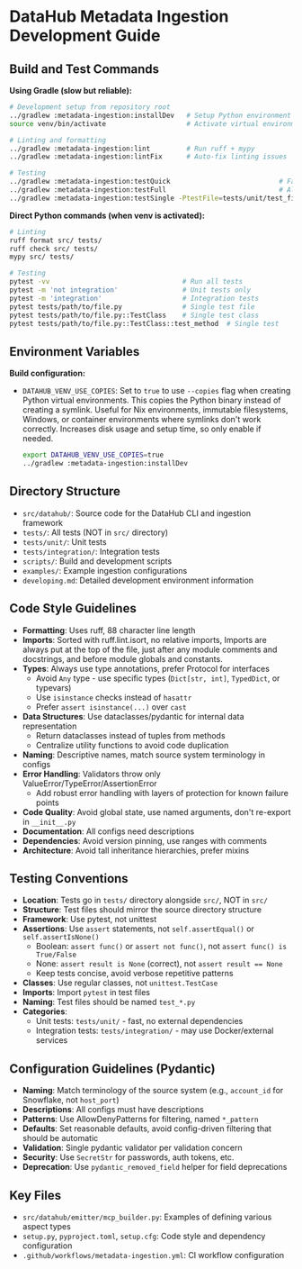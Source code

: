 # DataHub Metadata Ingestion Development Guide

## Build and Test Commands

**Using Gradle (slow but reliable):**

```bash
# Development setup from repository root
../gradlew :metadata-ingestion:installDev   # Setup Python environment
source venv/bin/activate                    # Activate virtual environment

# Linting and formatting
../gradlew :metadata-ingestion:lint         # Run ruff + mypy
../gradlew :metadata-ingestion:lintFix      # Auto-fix linting issues

# Testing
../gradlew :metadata-ingestion:testQuick                           # Fast unit tests
../gradlew :metadata-ingestion:testFull                            # All tests
../gradlew :metadata-ingestion:testSingle -PtestFile=tests/unit/test_file.py  # Single test
```

**Direct Python commands (when venv is activated):**

```bash
# Linting
ruff format src/ tests/
ruff check src/ tests/
mypy src/ tests/

# Testing
pytest -vv                                 # Run all tests
pytest -m 'not integration'                # Unit tests only
pytest -m 'integration'                    # Integration tests
pytest tests/path/to/file.py               # Single test file
pytest tests/path/to/file.py::TestClass    # Single test class
pytest tests/path/to/file.py::TestClass::test_method  # Single test
```

## Environment Variables

**Build configuration:**

- `DATAHUB_VENV_USE_COPIES`: Set to `true` to use `--copies` flag when creating Python virtual environments. This copies the Python binary instead of creating a symlink. Useful for Nix environments, immutable filesystems, Windows, or container environments where symlinks don't work correctly. Increases disk usage and setup time, so only enable if needed.

  ```bash
  export DATAHUB_VENV_USE_COPIES=true
  ../gradlew :metadata-ingestion:installDev
  ```

## Directory Structure

- `src/datahub/`: Source code for the DataHub CLI and ingestion framework
- `tests/`: All tests (NOT in `src/` directory)
- `tests/unit/`: Unit tests
- `tests/integration/`: Integration tests
- `scripts/`: Build and development scripts
- `examples/`: Example ingestion configurations
- `developing.md`: Detailed development environment information

## Code Style Guidelines

- **Formatting**: Uses ruff, 88 character line length
- **Imports**: Sorted with ruff.lint.isort, no relative imports, Imports are always put at the top of the file, just after any module comments and docstrings, and before module globals and constants.
- **Types**: Always use type annotations, prefer Protocol for interfaces
  - Avoid `Any` type - use specific types (`Dict[str, int]`, `TypedDict`, or typevars)
  - Use `isinstance` checks instead of `hasattr`
  - Prefer `assert isinstance(...)` over `cast`
- **Data Structures**: Use dataclasses/pydantic for internal data representation
  - Return dataclasses instead of tuples from methods
  - Centralize utility functions to avoid code duplication
- **Naming**: Descriptive names, match source system terminology in configs
- **Error Handling**: Validators throw only ValueError/TypeError/AssertionError
  - Add robust error handling with layers of protection for known failure points
- **Code Quality**: Avoid global state, use named arguments, don't re-export in `__init__.py`
- **Documentation**: All configs need descriptions
- **Dependencies**: Avoid version pinning, use ranges with comments
- **Architecture**: Avoid tall inheritance hierarchies, prefer mixins

## Testing Conventions

- **Location**: Tests go in `tests/` directory alongside `src/`, NOT in `src/`
- **Structure**: Test files should mirror the source directory structure
- **Framework**: Use pytest, not unittest
- **Assertions**: Use `assert` statements, not `self.assertEqual()` or `self.assertIsNone()`
  - Boolean: `assert func()` or `assert not func()`, not `assert func() is True/False`
  - None: `assert result is None` (correct), not `assert result == None`
  - Keep tests concise, avoid verbose repetitive patterns
- **Classes**: Use regular classes, not `unittest.TestCase`
- **Imports**: Import `pytest` in test files
- **Naming**: Test files should be named `test_*.py`
- **Categories**:
  - Unit tests: `tests/unit/` - fast, no external dependencies
  - Integration tests: `tests/integration/` - may use Docker/external services

## Configuration Guidelines (Pydantic)

- **Naming**: Match terminology of the source system (e.g., `account_id` for Snowflake, not `host_port`)
- **Descriptions**: All configs must have descriptions
- **Patterns**: Use AllowDenyPatterns for filtering, named `*_pattern`
- **Defaults**: Set reasonable defaults, avoid config-driven filtering that should be automatic
- **Validation**: Single pydantic validator per validation concern
- **Security**: Use `SecretStr` for passwords, auth tokens, etc.
- **Deprecation**: Use `pydantic_removed_field` helper for field deprecations

## Key Files

- `src/datahub/emitter/mcp_builder.py`: Examples of defining various aspect types
- `setup.py`, `pyproject.toml`, `setup.cfg`: Code style and dependency configuration
- `.github/workflows/metadata-ingestion.yml`: CI workflow configuration

